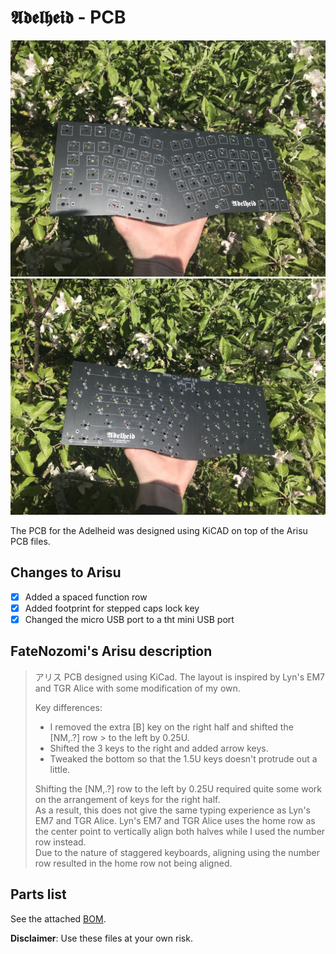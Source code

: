 # 𝕬𝖉𝖊𝖑𝖍𝖊𝖎𝖉 - PCB

![adelheid_pcb_top](../images/pcb_plain_top.jpg)  
![adelheid_pcb_bottom](../images/pcb_plain_bottom.jpg)

The PCB for the Adelheid was designed using KiCAD on top of the Arisu PCB files.

## Changes to Arisu

- [x] Added a spaced function row
- [x] Added footprint for stepped caps lock key
- [x] Changed the micro USB port to a tht mini USB port

## FateNozomi's Arisu description

>アリス PCB designed using KiCad. The layout is inspired by Lyn's EM7 and TGR Alice with some modification of my own.
>
> Key differences:
>
> - I removed the extra [B] key on the right half and shifted the [NM,.?] row > to the left by 0.25U.
> - Shifted the 3 keys to the right and added arrow keys.
> - Tweaked the bottom so that the 1.5U keys doesn't protrude out a little.
>
> Shifting the [NM,.?] row to the left by 0.25U required quite some work on the arrangement of keys for the right half.  
> As a result, this does not give the same typing experience as Lyn's EM7 and TGR Alice.
> Lyn's EM7 and TGR Alice uses the home row as the center point to vertically align both halves while I used the number row instead.  
> Due to the nature of staggered keyboards, aligning using the number row resulted in the home row not being aligned.

## Parts list

See the attached [BOM](./adelheid.csv).

**Disclaimer**: Use these files at your own risk.
